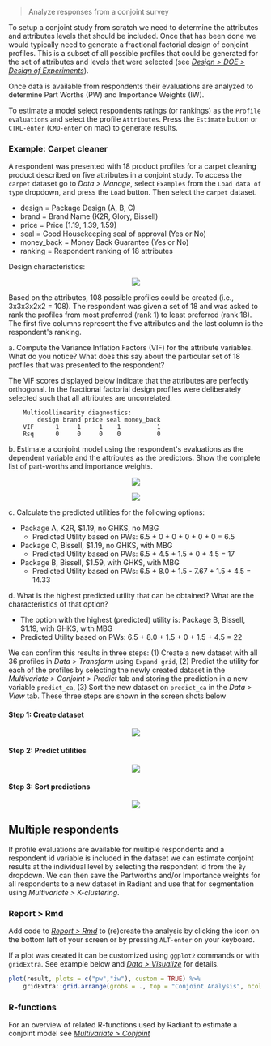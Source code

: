 > Analyze responses from a conjoint survey

To setup a conjoint study from scratch we need to determine the attributes and attributes levels that should be included. Once that has been done we would typically need to generate a fractional factorial design of conjoint profiles. This is a subset of all possible profiles that could be generated for the set of attributes and levels that were selected (see <a href="https://radiant-rstats.github.io/docs/design/doe.html" target="_blank">_Design > DOE > Design of Experiments_</a>).

Once data is available from respondents their evaluations are analyzed to determine Part Worths (PW) and Importance Weights (IW).

To estimate a model select respondents ratings (or rankings) as the `Profile evaluations` and select the profile `Attributes`. Press the `Estimate` button or `CTRL-enter` (`CMD-enter` on mac) to generate results. 

### Example: Carpet cleaner

A respondent was presented with 18 product profiles for a carpet cleaning product described on five attributes in a conjoint study. To access the `carpet` dataset go to _Data > Manage_, select `Examples` from the `Load data of type` dropdown, and press the `Load` button. Then select the `carpet` dataset. 

- design = Package Design (A, B, C)
- brand = Brand Name (K2R, Glory, Bissell)
- price = Price (1.19, 1.39, 1.59)
- seal = Good Housekeeping seal of approval (Yes or No)
- money_back = Money Back Guarantee (Yes or No)
- ranking = Respondent ranking of 18 attributes

Design characteristics:

<p align="center"><img src="figures_multivariate/conjoint_carpet_design.png"></p>

Based on the attributes, 108 possible profiles could be created (i.e., 3x3x3x2x2 = 108). The respondent was given a set of 18 and was asked to rank the profiles from most preferred (rank 1) to least preferred (rank 18).  The first five columns represent the five attributes and the last column is the respondent's ranking.

a. Compute the Variance Inflation Factors (VIF) for the attribute variables.  What do you notice? What does this say about the particular set of 18 profiles that was presented to the respondent?

The VIF scores displayed below indicate that the attributes are perfectly orthogonal. In the fractional factorial design profiles were deliberately selected such that all attributes are uncorrelated.

		Multicollinearity diagnostics:
		    design brand price seal money_back
		VIF      1     1     1    1          1
		Rsq      0     0     0    0          0

b. Estimate a conjoint model using the respondent's evaluations as the dependent variable and the attributes as the predictors. Show the complete list of part-worths and importance weights.

<p align="center"><img src="figures_multivariate/conjoint_summary.png"></p>
<p align="center"><img src="figures_multivariate/conjoint_plot.png"></p>

c. Calculate the predicted utilities for the following options:

* Package A, K2R, $1.19, no GHKS, no MBG
	- Predicted Utility based on PWs: 6.5 + 0 + 0 + 0 + 0 + 0 = 6.5
* Package C, Bissell, $1.19, no GHKS, with MBG
	- Predicted Utility based on PWs: 6.5 + 4.5 + 1.5 + 0 + 4.5 = 17
* Package B, Bissell, $1.59, with GHKS, with MBG
	- Predicted Utility based on PWs: 6.5 + 8.0 + 1.5 - 7.67 + 1.5 + 4.5 = 14.33

d. What is the highest predicted utility that can be obtained? What are the characteristics of that option?

*	The option with the highest (predicted) utility is: Package B, Bissell, $1.19, with GHKS, with MBG
*	Predicted Utility based on PWs: 6.5 + 8.0 + 1.5 + 0 + 1.5 + 4.5 = 22

We can confirm this results in three steps: (1) Create a new dataset with all 36 profiles in _Data > Transform_ using `Expand grid`, (2) Predict the utility for each of the profiles by selecting the newly created dataset in the _Multivariate > Conjoint > Predict_ tab and storing the prediction in a new variable `predict_ca`, (3) Sort the new dataset on `predict_ca` in the _Data > View_ tab. These three steps are shown in the screen shots below

#### Step 1: Create dataset

<p align="center"><img src="figures_multivariate/conjoint_expand.png"></p>

#### Step 2: Predict utilities

<p align="center"><img src="figures_multivariate/conjoint_predict.png"></p>

#### Step 3: Sort predictions

<p align="center"><img src="figures_multivariate/conjoint_view.png"></p>

## Multiple respondents

If profile evaluations are available for multiple respondents and a respondent id variable is included in the dataset we can estimate conjoint results at the individual level by selecting the respondent id from the `By` dropdown. We can then save the Partworths and/or Importance weights for all respondents to a new dataset in Radiant and use that for segmentation using _Multivariate > K-clustering_.

### Report > Rmd

Add code to <a href="https://radiant-rstats.github.io/docs/data/report_rmd.html" target="_blank">_Report > Rmd_</a> to (re)create the analysis by clicking the <i title="report results" class="fa fa-edit"></i> icon on the bottom left of your screen or by pressing `ALT-enter` on your keyboard. 

If a plot was created it can be customized using `ggplot2` commands or with `gridExtra`. See example below and <a href="https://radiant-rstats.github.io/docs/data/visualize.html" target="_blank">_Data > Visualize_</a> for details.

```r
plot(result, plots = c("pw","iw"), custom = TRUE) %>%
	gridExtra::grid.arrange(grobs = ., top = "Conjoint Analysis", ncol = 2)
```

### R-functions

For an overview of related R-functions used by Radiant to estimate a conjoint model see <a href = "https://radiant-rstats.github.io/radiant.multivariate/reference/index.html#section-multivariate-conjoint" target="_blank">_Multivariate > Conjoint_</a>